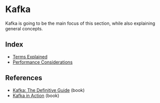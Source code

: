 # Kafka

Kafka is going to be the main focus of this section, while also explaining general concepts.

## Index

- [Terms Explained](./terms.md)
- [Performance Considerations](./performance.md)

## References

- [Kafka: The Definitive Guide](https://www.amazon.com/Kafka-Definitive-Real-Time-Stream-Processing/dp/1492043087) (book)
- [Kafka in Action](https://www.amazon.com/Kafka-Action-Dylan-Scott/dp/161729523X/) (book)
